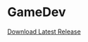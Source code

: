 # GameDev

[Download Latest Release](https://github.com/SebastianKnabe/GameDev/raw/master/Game.zip)
